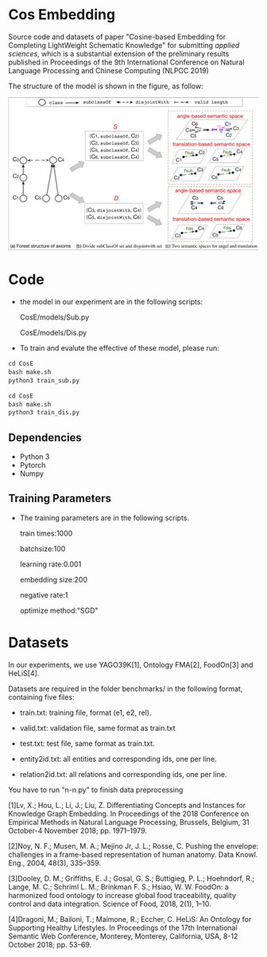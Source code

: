 # **Cos Embedding**
Source code and datasets of paper "Cosine-based Embedding for Completing LightWeight Schematic Knowledge" for submitting *applied sciences*, which is a substantial extension of the preliminary results published in Proceedings of the 9th International Conference on Natural Language Processing and Chinese Computing (NLPCC 2019)

The structure of the model is shown in the figure, as follow:

![picture](https://github.com/zhengxianda/CosE/raw/master/img/framework.png)


# **Code**
* the model in our experiment are in the following scripts:
    
    CosE/models/Sub.py
    
    CosE/models/Dis.py
    
* To train and evalute the effective of these model, please run:  

```python
cd CosE
bash make.sh
python3 train_sub.py
``` 
```python
cd CosE
bash make.sh
python3 train_dis.py
```

## Dependencies
* Python 3  
* Pytorch  
* Numpy

## Training Parameters

* The training parameters are in the following scripts.
 
  train times:1000
  
  batchsize:100  
  
  learning rate:0.001  
  
  embedding size:200
  
  negative rate:1
  
  optimize method:"SGD"


# **Datasets**

In our experiments, we use YAGO39K[1], Ontology FMA[2], FoodOn[3] and HeLiS[4].

Datasets are required in the folder benchmarks/ in the following format, containing five files:

* train.txt: training file, format (e1, e2, rel).

* valid.txt: validation file, same format as train.txt

* test.txt: test file, same format as train.txt.

* entity2id.txt: all entities and corresponding ids, one per line.

* relation2id.txt: all relations and corresponding ids, one per line.

You have to run "n-n.py" to finish data preprocessing

[1]Lv, X.; Hou, L.; Li, J.; Liu, Z. Differentiating Concepts and Instances for Knowledge Graph Embedding. In Proceedings of the 2018 Conference on Empirical Methods in Natural Language Processing, Brussels, Belgium, 31 October-4 November 2018; pp. 1971–1979.

[2]Noy, N. F.; Musen, M. A.; Mejino Jr, J. L.; Rosse, C. Pushing the envelope: challenges in a frame-based representation of human anatomy. Data Knowl. Eng., 2004, 48(3), 335–359. 

[3]Dooley, D. M.; Griffiths, E. J.; Gosal, G. S.; Buttigieg, P. L.; Hoehndorf, R.; Lange, M. C.; Schriml L. M.; Brinkman F. S.; Hsiao, W. W. FoodOn: a harmonized food ontology to increase global food traceability, quality control and data integration. Science of Food, 2018, 2(1), 1–10. 

[4]Dragoni, M.; Bailoni, T.; Maimone, R.; Eccher, C. HeLiS: An Ontology for Supporting Healthy Lifestyles. In Proceedings of the 17th International Semantic Web Conference, Monterey, Monterey, California, USA, 8-12 October 2018; pp. 53–69.

<!-- # **Citation**

If you use this model or code, please cite it as follows: 

Huan Gao, Xianda Zheng, Weizhuo Li, Guilin Qi, and Meng Wang.Cosine-based Embedding for Completing Schematic Knowledge.NlPCC 2019.[[pdf]](https://github.com/zhengxianda/CosE/raw/master/img/paper.pdf) -->